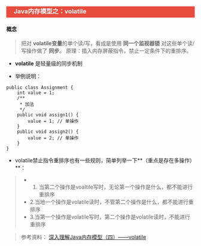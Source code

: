 <h3 style="padding-bottom:6px; padding-left:20px; color:#ffffff; background-color:#E74C3C;">Java内存模型之：volatile</h3>



#### 概念
> 把对 **volatile变量**的单个读/写，看成是使用 **同一个监视器锁** 对这些单个读/写操作做了 **同步**。
> 原理：插入内存屏蔽指令，禁止一定条件下的重排序。
* **volatile** 是轻量级的同步机制
  


* 举例说明：
```
public class Assignment {
    int value = 1;
    /**
     * 加法
     */
    public void assign1() {
        value = 1; // 单操作
    }
    public void assign2() {
        value = 2; // 单操作
    }
}
```
* volatile禁止指令重排序也有一些规则，简单列举一下**（重点是存在多操作）**：
> * 1. 当第二个操作是voaltile写时，无论第一个操作是什么，都不能进行重排序
> * 2.当地一个操作是volatile读时，不管第二个操作是什么，都不能进行重排序
> * 3.当第一个操作是volatile写时，第二个操作是volatile读时，不能进行重排序


> 参考资料：
> [深入理解Java内存模型（四）——volatile](http://www.infoq.com/cn/articles/java-memory-model-4)